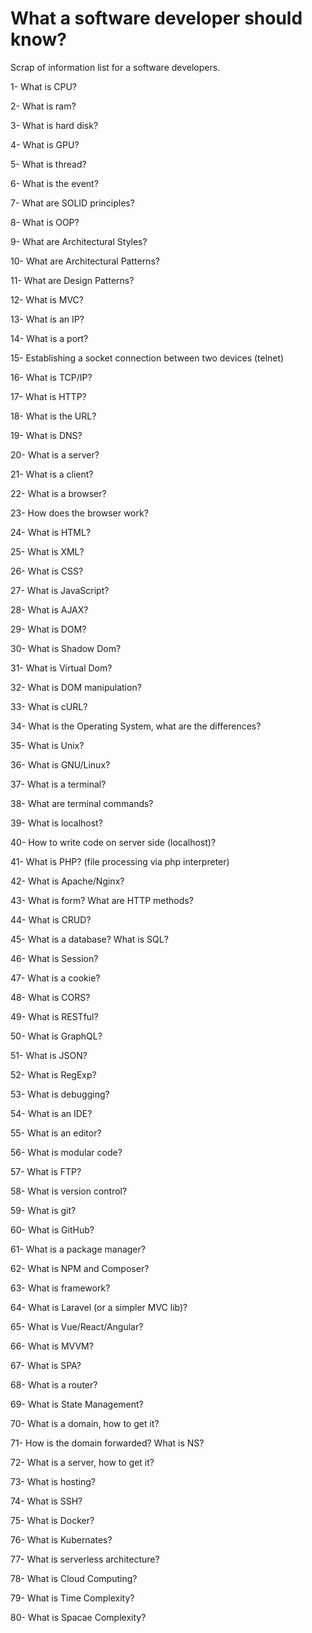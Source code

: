 # What a software developer should know?

Scrap of information list for a software developers.

1- What is CPU?

2- What is ram?

3- What is hard disk?

4- What is GPU?

5- What is thread?

6- What is the event?

7- What are SOLID principles?

8- What is OOP?

9- What are Architectural Styles?

10- What are Architectural Patterns?

11- What are Design Patterns?

12- What is MVC?

13- What is an IP?

14- What is a port?

15- Establishing a socket connection between two devices (telnet)

16- What is TCP/IP?

17- What is HTTP?

18- What is the URL?

19- What is DNS?

20- What is a server?

21- What is a client?

22- What is a browser?

23- How does the browser work?

24- What is HTML?

25-	What is XML?

26-	What is CSS?

27-	What is JavaScript?

28-	What is AJAX?

29-	What is DOM?

30-	What is Shadow Dom?

31-	What is Virtual Dom?

32-	What is DOM manipulation?

33-	What is cURL?

34-	What is the Operating System, what are the differences?

35-	What is Unix?

36-	What is GNU/Linux?

37-	What is a terminal?

38-	What are terminal commands?

39-	What is localhost?

40-	How to write code on server side (localhost)?

41-	What is PHP? (file processing via php interpreter)

42-	What is Apache/Nginx?

43-	What is form? What are HTTP methods?

44-	What is CRUD?

45-	What is a database? What is SQL?

46-	What is Session?

47- What is a cookie?

48-	What is CORS?

49-	What is RESTful?

50-	What is GraphQL?

51-	What is JSON?

52-	What is RegExp?

53-	What is debugging?

54-	What is an IDE?

55-	What is an editor?

56-	What is modular code?

57-	What is FTP?

58-	What is version control?

59-	What is git?

60-	What is GitHub?

61-	What is a package manager?

62-	What is NPM and Composer?

63-	What is framework?

64-	What is Laravel (or a simpler MVC lib)?

65-	What is Vue/React/Angular?

66-	What is MVVM?

67-	What is SPA?

68-	What is a router?

69-	What is State Management?

70-	What is a domain, how to get it?

71-	How is the domain forwarded? What is NS?

72-	What is a server, how to get it?

73-	What is hosting?

74-	What is SSH?

75-	What is Docker?

76-	What is Kubernates?

77-	What is serverless architecture?

78-	What is Cloud Computing?

79- What is Time Complexity?

80- What is Spacae Complexity?
